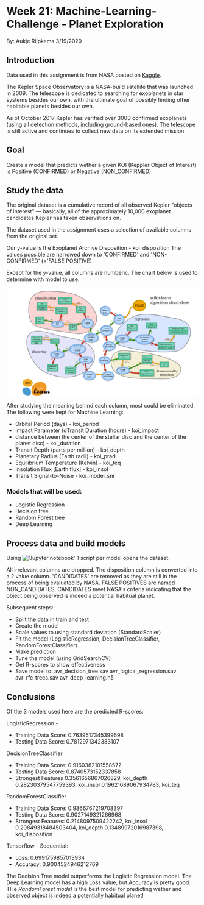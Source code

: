 # Week 21: Machine-Learning-Challenge - Planet Exploration
By: Aukje Rijpkema 3/19/2020

## Introduction

Data used in this assignment is from NASA posted on [Kaggle](https://www.kaggle.com/nasa/kepler-exoplanet-search-results).

The Kepler Space Observatory is a NASA-build satellite that was launched in 2009. The telescope is dedicated to searching for exoplanets in star systems besides our own, with the ultimate goal of possibly finding other habitable planets besides our own.

As of October 2017 Kepler has verified over 3000 confirmed exoplanets (using all detection methods, including ground-based ones). The telescope is still active and continues to collect new data on its extended mission.

## Goal
Create a model that predicts wether a given KOI (Keppler Object of Interest) is Positive (CONFIRMED) or Negative (NON_CONFIRMED)

## Study the data

The original dataset is a cumulative record of all observed Kepler "objects of interest" — basically, all of the approximately 10,000 exoplanet candidates Kepler has taken observations on.

The dataset used in the assignment uses a selection of available columns from the original set. 

Our y-value is the Exoplanet Archive Disposition - koi_disposition
The values possible are narrowed down to 'CONFIRMED' and 'NON-CONFIRMED' (='FALSE POSITIVE)

Except for the y-value, all columns are numberic. The chart below is used to determine with model to use.

![decision_chart.png](Images/decision_chart.png)

After studying the meaning behind each column, most could be eliminated. The following were kept for Machine Learning:

- Orbital Period (days) - koi_period
- Impact Parameter (dTransit Duration (hours) - koi_impact
- distance between the center of the stellar disc and the center of the planet disc) - koi_duration
- Transit Depth (parts per million) - koi_depth
- Planetary Radius (Earth radii) - koi_prad
- Equilibrium Temperature (Kelvin) - koi_teq
- Insolation Flux [Earth flux] - koi_insol
- Transit Signal-to-Noise - koi_model_snr

### Models that will be used:

- Logistic Regression
- Decision tree
- Random Forest tree
- Deep Learning

## Process data and build models

Using !['Jupyter notebook']('Machine-Learning-Challenge/Scripts/') 1 script per model opens the dataset.

All irrelevant columns are dropped. The disposition column is converted into a 2 value column. 'CANDIDATES' are removed as they are still in the process of being evaluated by NASA. FALSE POSITIVES are named NON_CANDIDATES. CANDIDATES meet NASA's criteria indicating that the object being observed is indeed a potential habitual planet.

Subsequent steps:
* Split the data in train and test 
* Create the model
* Scale values to using standard deviation (StandardScaler)
* Fit the model (LogisticRegression, DecisionTreeClassifier, RandomForestClassifier)
* Make prediction
* Tune the model (using GridSearchCV)
* Get R-scores to show effectiveness
* Save model to:
avr_decision_tree.sav
avr_logical_regression.sav
avr_rfc_trees.sav
avr_deep_learning.h5

## Conclusions

Of the 3 models used here are the predicted R-scores:

LogisticRegression - 
- Training Data Score: 0.7639517345399698
- Testing Data Score: 0.7812971342383107

DecisionTreeClassifier
- Training Data Score: 0.9160382101558572
- Testing Data Score: 0.8740573152337858
- Strongest Features
0.3561656867026829, koi_depth
0.28230379547759393, koi_insol
0.19621689067934783, koi_teq

RandomForestClassifier
- Training Data Score: 0.9866767219708397
- Testing Data Score: 0.9027149321266968
- Strongest Features:
0.2148097509422242, koi_insol
0.20849318484503404, koi_depth
0.13489972016987398, koi_disposition

Tensorflow - Sequential:
- Loss: 0.6991759857013934
- Accuracy: 0.9004524946212769



The Decision Tree model outperforms the Logistic Regression model.
The Deep Learning model has a high Loss value, but Accuracy is pretty good.
THe *RandomForest model* is the best model for predicting wether and observed object is indeed a potentially habitual planet!